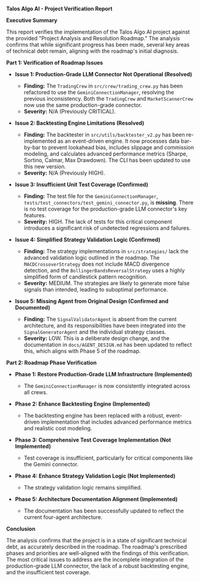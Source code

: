 **Talos Algo AI - Project Verification Report**

**Executive Summary**

This report verifies the implementation of the Talos Algo AI project against the provided "Project Analysis and Resolution Roadmap." The analysis confirms that while significant progress has been made, several key areas of technical debt remain, aligning with the roadmap's initial diagnosis.

**Part 1: Verification of Roadmap Issues**

*   **Issue 1: Production-Grade LLM Connector Not Operational (Resolved)**
    *   **Finding:** The `TradingCrew` in `src/crew/trading_crew.py` has been refactored to use the `GeminiConnectionManager`, resolving the previous inconsistency. Both the `TradingCrew` and `MarketScannerCrew` now use the same production-grade connector.
    *   **Severity:** N/A (Previously CRITICAL).

*   **Issue 2: Backtesting Engine Limitations (Resolved)**
    *   **Finding:** The backtester in `src/utils/backtester_v2.py` has been re-implemented as an event-driven engine. It now processes data bar-by-bar to prevent lookahead bias, includes slippage and commission modeling, and calculates advanced performance metrics (Sharpe, Sortino, Calmar, Max Drawdown). The CLI has been updated to use this new version.
    *   **Severity:** N/A (Previously HIGH).

*   **Issue 3: Insufficient Unit Test Coverage (Confirmed)**
    *   **Finding:** The test file for the `GeminiConnectionManager`, `tests/test_connectors/test_gemini_connector.py`, is **missing**. There is no test coverage for the production-grade LLM connector's key features.
    *   **Severity:** HIGH. The lack of tests for this critical component introduces a significant risk of undetected regressions and failures.

*   **Issue 4: Simplified Strategy Validation Logic (Confirmed)**
    *   **Finding:** The strategy implementations in `src/strategies/` lack the advanced validation logic outlined in the roadmap. The `MACDCrossoverStrategy` does not include MACD divergence detection, and the `BollingerBandsReversalStrategy` uses a highly simplified form of candlestick pattern recognition.
    *   **Severity:** MEDIUM. The strategies are likely to generate more false signals than intended, leading to suboptimal performance.

*   **Issue 5: Missing Agent from Original Design (Confirmed and Documented)**
    *   **Finding:** The `SignalValidatorAgent` is absent from the current architecture, and its responsibilities have been integrated into the `SignalGeneratorAgent` and the individual strategy classes.
    *   **Severity:** LOW. This is a deliberate design change, and the documentation in `docs/AGENT_DESIGN.md` has been updated to reflect this, which aligns with Phase 5 of the roadmap.

**Part 2: Roadmap Phase Verification**

*   **Phase 1: Restore Production-Grade LLM Infrastructure (Implemented)**
    *   The `GeminiConnectionManager` is now consistently integrated across all crews.

*   **Phase 2: Enhance Backtesting Engine (Implemented)**
    *   The backtesting engine has been replaced with a robust, event-driven implementation that includes advanced performance metrics and realistic cost modeling.

*   **Phase 3: Comprehensive Test Coverage Implementation (Not Implemented)**
    *   Test coverage is insufficient, particularly for critical components like the Gemini connector.

*   **Phase 4: Enhance Strategy Validation Logic (Not Implemented)**
    *   The strategy validation logic remains simplified.

*   **Phase 5: Architecture Documentation Alignment (Implemented)**
    *   The documentation has been successfully updated to reflect the current four-agent architecture.

**Conclusion**

The analysis confirms that the project is in a state of significant technical debt, as accurately described in the roadmap. The roadmap's prescribed phases and priorities are well-aligned with the findings of this verification. The most critical issues to address are the incomplete integration of the production-grade LLM connector, the lack of a robust backtesting engine, and the insufficient test coverage.
